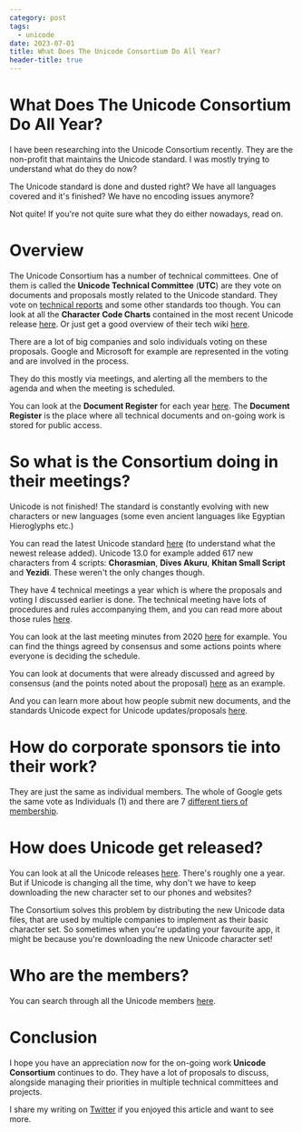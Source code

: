 ```yaml
---
category: post
tags:
  - unicode
date: 2023-07-01
title: What Does The Unicode Consortium Do All Year?
header-title: true
---
```


# What Does The Unicode Consortium Do All Year?

I have been researching into the Unicode Consortium recently. They are the non-profit that maintains the Unicode standard. I was mostly trying to understand what do they do now?

The Unicode standard is done and dusted right? We have all languages covered and it's finished? We have no encoding issues anymore?

Not quite! If you're not quite sure what they do either nowadays, read on.

# Overview
The Unicode Consortium has a number of technical committees. One of them is called the **Unicode Technical Committee** (**UTC**) are they vote on documents and proposals mostly related to the Unicode standard. They vote on [technical reports](http://www.unicode.org/reports/) and some other standards too though. You can look at all the **Character Code Charts** contained in the most recent Unicode release [here](https://www.unicode.org/charts/). Or just get a good overview of their tech wiki [here](https://www.unicode.org/main.html).

There are a lot of big companies and solo individuals voting on these proposals. Google and Microsoft for example are represented in the voting and are involved in the process.

They do this mostly via meetings, and alerting all the members to the agenda and when the meeting is scheduled.

You can look at the **Document Register** for each year [here](http://www.unicode.org/L2/L-curdoc.htm). The **Document Register** is the place where all technical documents and on-going work is stored for public access.

# So what is the Consortium doing in their meetings?
Unicode is not finished! The standard is constantly evolving with new characters or new languages (some even ancient languages like Egyptian Hieroglyphs etc.)

You can read the latest Unicode standard [here](http://www.unicode.org/versions/latest/) (to understand what the newest release added). Unicode 13.0 for example added 617 new characters from 4 scripts: **Chorasmian**, **Dives Akuru**, **Khitan Small Script** and **Yezidi**. These weren't the only changes though.

They have 4 technical meetings a year which is where the proposals and voting I discussed earlier is done. The technical meeting have lots of procedures and rules accompanying them, and you can read more about those rules [here](https://www.unicode.org/consortium/tc-procedures.html).

You can look at the last meeting minutes from 2020 [here](https://www.unicode.org/L2/L2021/21009.htm) for example. You can find the things agreed by consensus and some actions points where everyone is deciding the schedule.

You can look at documents that were already discussed and agreed by consensus (and the points noted about the proposal) [here](https://www.unicode.org/L2/L2020/20241-edcom-rept-utc165.html) as an example.

And you can learn more about how people submit new documents, and the standards Unicode expect for Unicode updates/proposals [here](https://www.unicode.org/pending/docsubmit.html).

# How do corporate sponsors tie into their work?
They are just the same as individual members. The whole of Google gets the same vote as Individuals (1) and there are 7 [different tiers of membership](https://www.unicode.org/consortium/levels.html).

# How does Unicode get released?
You can look at all the Unicode releases [here](https://unicode.org/history/publicationdates.html). There's roughly one a year. But if Unicode is changing all the time, why don't we have to keep downloading the new character set to our phones and websites?

The Consortium solves this problem by distributing the new Unicode data files, that are used by multiple companies to implement as their basic character set. So sometimes when you're updating your favourite app, it might be because you're downloading the new Unicode character set!

# Who are the members?
You can search through all the Unicode members [here](https://home.unicode.org/membership/members/).

# Conclusion
I hope you have an appreciation now for the on-going work **Unicode Consortium** continues to do. They have a lot of proposals to discuss, alongside managing their priorities in multiple technical committees and projects.

I share my writing on [Twitter](https://twitter.com/kealanparr) if you enjoyed this article and want to see more.
